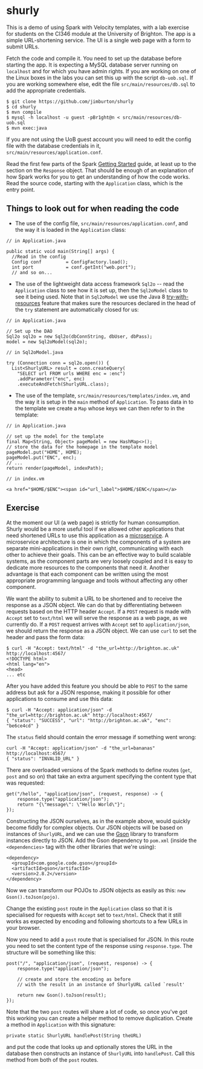 # shurly

This is a demo of using Spark with Velocity templates, with a lab exercise for students
on the CI346 module at the University of Brighton. The app is a 
simple URL-shortening service. The UI is a single web page with a 
form to submit URLs.

Fetch the code and compile it. You need to set up the database before
starting the app. It is expecting a MySQL database server running on 
`localhost` and for which you have admin rights. If you are working on one
of the Linux boxes in the labs you can set this up with the script `db-uob.sql`. 
If you are working somewhere else, edit the file `src/main/resources/db.sql` to add 
the appropriate credentials.

```
$ git clone https://github.com/jimburton/shurly
$ cd shurly
$ mvn compile
$ mysql -h localhost -u guest -pBr1ght@n < src/main/resources/db-uob.sql
$ mvn exec:java
```

If you are not using the UoB guest account you will need to edit the config file
with the database credentials in it, `src/main/resources/application.conf`.

Read the first few parts of the Spark [Getting Started](http://sparkjava.com/documentation) 
guide, at least up to the section on the `Response` object. That should be enough of an
explanation of how Spark works for you to get an understanding of how the code works. 
Read the source code, starting with the `Application` class, which is the entry point. 

## Things to look out for when reading the code

+ The use of the config file, `src/main/resources/application.conf`,
and the way it is loaded in the `Application` class:

```
// in Application.java

public static void main(String[] args) {
  //Read in the config
  Config conf         = ConfigFactory.load();
  int port            = conf.getInt("web.port");
  // and so on...
```

+ The use of the lightweight data access framework `Sql2o` -- read
the `Application` class to see how it is set up, then the `Sql2oModel` class
to see it being used. Note that in `Sql2oModel` we use the Java 8 
[try-with-resources](https://docs.oracle.com/javase/tutorial/essential/exceptions/tryResourceClose.html) feature
that makes sure the resources declared in the head of the `try` statement are automatically
closed for us:

```
// in Application.java

// Set up the DAO
Sql2o sql2o = new Sql2o(dbConnString, dbUser, dbPass);
model = new Sql2oModel(sql2o);

// in Sql2oModel.java

try (Connection conn = sql2o.open()) {
  List<ShurlyURL> result = conn.createQuery(
    "SELECT url FROM urls WHERE enc = :enc")
    .addParameter("enc", enc)
    .executeAndFetch(ShurlyURL.class);
```

+ The use of the template, `src/main/resources/templates/index.vm`,
and the way it is setup in the `main` method of `Application`. To pass data in to the template we
create a `Map` whose keys we can then refer to in the template:

```
// in Application.java

// set up the model for the template
final Map<String, Object> pageModel = new HashMap<>();
// store the data for the homepage in the template model
pageModel.put("HOME", HOME);
pageModel.put("ENC", enc);
// ...
return render(pageModel, indexPath);
            
// in index.vm

<a href="$HOME/$ENC"><span id="url_label">$HOME/$ENC</span></a>
```

## Exercise

At the moment our UI (a web page) is strictly for human consumption. Shurly would be a more useful
tool if we allowed other applications that need shortened URLs to use this application 
as a [microservice](https://en.wikipedia.org/wiki/Microservices). A microservice architecture is 
one in which the components of a system are separate mini-applications in their own right, 
communicating with each other to achieve their goals. This can be an effective way to build 
scalable systems, as the component parts are very loosely coupled and it is easy to
dedicate more resources to the components that need it. Another advantage is that each component
can be written using the most appropriate programming language and tools without affecting any
other component.

We want the ability to submit a URL to be shortened and to receive the response as a JSON object.
We can do that by differentiating between requests based on the HTTP header `Accept`. If a `POST` 
request is made with `Accept` set to `text/html` we will serve the response as a web page, as we 
currently do. If a `POST` request arrives with `Accept` set to `application/json`, we should return 
the response as a JSON object. We can use `curl` to set the header and pass the form data:

```
$ curl -H "Accept: text/html" -d "the_url=http://brighton.ac.uk" http://localhost:4567/
<!DOCTYPE html>
<html lang="en">
<head>
... etc
```

After you have added this feature you should be able to `POST` to the same address but ask for a
JSON response, making it possible for other applications to consume and use this data:

```
$ curl -H "Accept: application/json" -d "the_url=http://brighton.ac.uk" http://localhost:4567/
{ "status": "SUCCESS", "url": "http://brighton.ac.uk", "enc": "be6ce4cd" }
```

The `status` field should contain the error message if something went wrong:

```
curl -H "Accept: application/json" -d "the_url=bananas" http://localhost:4567/
{ "status": "INVALID_URL" }
```

There are overloaded versions of the Spark methods to define routes (`get`, `post` and so on) that
take an extra argument specifying the content type that was requested:

```
get("/hello", "application/json", (request, response) -> {
    response.type("application/json");
    return "{\"message\": \"Hello World\"}";
});
```

Constructing the JSON ourselves, as in the example above, would quickly become fiddly for complex
objects. Our JSON objects will be based on instances of `ShurlyURL`, and we can use the 
[Gson](https://github.com/google/gson) library to transform instances directly to JSON. Add the Gson 
dependency to `pom.xml` (inside the `<dependencies>` tag with the other libraries that we're 
using):

```
<dependency>
  <groupId>com.google.code.gson</groupId>
  <artifactId>gson</artifactId>
  <version>2.8.2</version>
</dependency>
``` 

Now we can transform our POJOs to JSON objects as easily as this: `new Gson().toJson(pojo)`.

Change the existing `post` route in the `Application` class so that it is specialised for requests
with `Accept` set to `text/html`. Check that it still works as expected by encoding and 
following shortcuts to a few URLs in your browser.
 
Now you need to add a `post` route that is specialised for JSON. In this route you need to set the 
content type of the response using `response.type`. The structure will be something like this:

```
post("/", "application/json", (request, response) -> {
    response.type("application/json");
    
    // create and store the encoding as before
    // with the result in an instance of ShurlyURL called `result'
 
    return new Gson().toJson(result);
});
```

Note that the two `post` routes will share a lot of code, so once you've got this working you can 
create a helper method to remove duplication. Create a method in `Application` with this signature:

```
private static ShurlyURL handlePost(String theURL)
```

and put the code that looks up and optionally stores the URL in the database then constructs an 
instance of `ShurlyURL` into `handlePost`. Call this method from both of the `post` routes.
